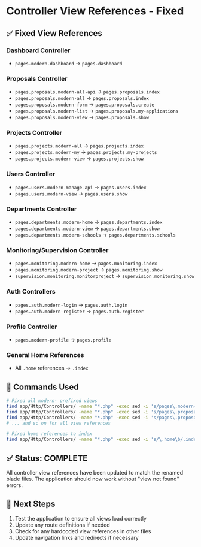 # Controller View References - Fixed

## ✅ **Fixed View References**

### **Dashboard Controller**
- `pages.modern-dashboard` → `pages.dashboard`

### **Proposals Controller**
- `pages.proposals.modern-all-api` → `pages.proposals.index`
- `pages.proposals.modern-all` → `pages.proposals.index`
- `pages.proposals.modern-form` → `pages.proposals.create`
- `pages.proposals.modern-list` → `pages.proposals.my-applications`
- `pages.proposals.modern-view` → `pages.proposals.show`

### **Projects Controller**
- `pages.projects.modern-all` → `pages.projects.index`
- `pages.projects.modern-my` → `pages.projects.my-projects`
- `pages.projects.modern-view` → `pages.projects.show`

### **Users Controller**
- `pages.users.modern-manage-api` → `pages.users.index`
- `pages.users.modern-view` → `pages.users.show`

### **Departments Controller**
- `pages.departments.modern-home` → `pages.departments.index`
- `pages.departments.modern-view` → `pages.departments.show`
- `pages.departments.modern-schools` → `pages.departments.schools`

### **Monitoring/Supervision Controller**
- `pages.monitoring.modern-home` → `pages.monitoring.index`
- `pages.monitoring.modern-project` → `pages.monitoring.show`
- `supervision.monitoring.monitorproject` → `supervision.monitoring.show`

### **Auth Controllers**
- `pages.auth.modern-login` → `pages.auth.login`
- `pages.auth.modern-register` → `pages.auth.register`

### **Profile Controller**
- `pages.modern-profile` → `pages.profile`

### **General Home References**
- All `.home` references → `.index`

## 🔧 **Commands Used**

```bash
# Fixed all modern- prefixed views
find app/Http/Controllers/ -name "*.php" -exec sed -i 's/pages\.modern-dashboard/pages.dashboard/g' {} \;
find app/Http/Controllers/ -name "*.php" -exec sed -i 's/pages\.proposals\.modern-all-api/pages.proposals.index/g' {} \;
find app/Http/Controllers/ -name "*.php" -exec sed -i 's/pages\.proposals\.modern-form/pages.proposals.create/g' {} \;
# ... and so on for all view references

# Fixed home references to index
find app/Http/Controllers/ -name "*.php" -exec sed -i 's/\.home\b/.index/g' {} \;
```

## ✅ **Status: COMPLETE**

All controller view references have been updated to match the renamed blade files. The application should now work without "view not found" errors.

## 📝 **Next Steps**

1. Test the application to ensure all views load correctly
2. Update any route definitions if needed
3. Check for any hardcoded view references in other files
4. Update navigation links and redirects if necessary